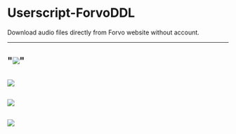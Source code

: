 # Userscript-ForvoDDL
Download audio files directly from Forvo website without account.

---
"![](https://greasyfork.org/system/screenshots/screenshots/000/015/819/original/4.jpg?1559660826)"
---
![](https://greasyfork.org/system/screenshots/screenshots/000/015/818/original/3.jpg?1559660826)
---
![](https://greasyfork.org/system/screenshots/screenshots/000/015/817/original/2.jpg?1559660826)
---
![](https://greasyfork.org/system/screenshots/screenshots/000/015/816/original/1.jpg?1559660826)
---
